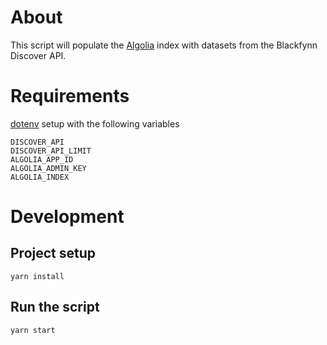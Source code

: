 # About

This script will populate the [Algolia](https://www.algolia.com) index with datasets from the Blackfynn Discover API.

# Requirements

[dotenv](https://www.npmjs.com/package/dotenv) setup with the following variables
```
DISCOVER_API
DISCOVER_API_LIMIT
ALGOLIA_APP_ID
ALGOLIA_ADMIN_KEY
ALGOLIA_INDEX
```

# Development
## Project setup
```
yarn install
```

## Run the script
```
yarn start
```
